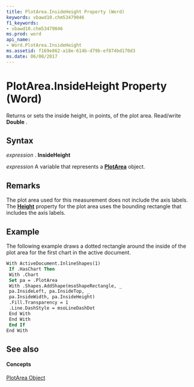 ```yaml
---
title: PlotArea.InsideHeight Property (Word)
keywords: vbawd10.chm53479046
f1_keywords:
- vbawd10.chm53479046
ms.prod: word
api_name:
- Word.PlotArea.InsideHeight
ms.assetid: f169e862-a18e-614b-d79b-ef874bd170d3
ms.date: 06/08/2017
---
```



# PlotArea.InsideHeight Property (Word)

Returns or sets the inside height, in points, of the plot area. Read/write **Double** .


## Syntax

 _expression_ . **InsideHeight**

 _expression_ A variable that represents a **[PlotArea](plotarea-object-word.md)** object.


## Remarks

The plot area used for this measurement does not include the axis labels. The **[Height](plotarea-height-property-word.md)** property for the plot area uses the bounding rectangle that includes the axis labels.


## Example

The following example draws a dotted rectangle around the inside of the plot area for the first chart in the active document.


```vb
With ActiveDocument.InlineShapes(1) 
 If .HasChart Then 
 With .Chart 
 Set pa = .PlotArea 
 With .Shapes.AddShape(msoShapeRectangle, _ 
 pa.InsideLeft, pa.InsideTop, _ 
 pa.InsideWidth, pa.InsideHeight) 
 .Fill.Transparency = 1 
 .Line.DashStyle = msoLineDashDot 
 End With 
 End With 
 End If 
End With
```


## See also


#### Concepts


[PlotArea Object](plotarea-object-word.md)

